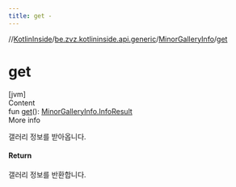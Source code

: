 ```yaml
---
title: get -
---
```

//[KotlinInside](../../index.md)/[be.zvz.kotlininside.api.generic](../index.md)/[MinorGalleryInfo](index.md)/[get](get.md)



# get  
[jvm]  
Content  
fun [get](get.md)(): [MinorGalleryInfo.InfoResult](-info-result/index.md)  
More info  


갤러리 정보를 받아옵니다.



#### Return  


갤러리 정보를 반환합니다.

  



